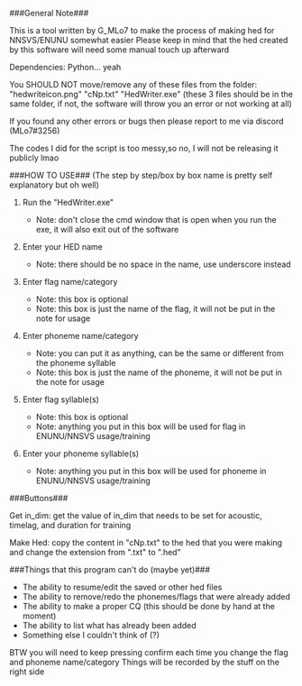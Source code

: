 ###General Note###

This is a tool written by G_MLo7 to make the process of making hed for NNSVS/ENUNU somewhat easier
Please keep in mind that the hed created by this software will need some manual touch up afterward

Dependencies: Python... yeah

You SHOULD NOT move/remove any of these files from the folder: "hedwriteicon.png" "cNp.txt" "HedWriter.exe"
(these 3 files should be in the same folder, if not, the software will throw you an error or not working at all)

If you found any other errors or bugs then please report to me via discord (MLo7#3256)

The codes I did for the script is too messy,so no, I will not be releasing it publicly lmao

###HOW TO USE###
(The step by step/box by box name is pretty self explanatory but oh well)

1. Run the "HedWriter.exe"
	- Note: don't close the cmd window that is open when you run the exe, it will also exit out of the software

2. Enter your HED name
	- Note: there should be no space in the name, use underscore instead

3. Enter flag name/category
	- Note: this box is optional
	- Note: this box is just the name of the flag, it will not be put in the note for usage

4. Enter phoneme name/category
	- Note: you can put it as anything, can be the same or different from the phoneme syllable
	- Note: this box is just the name of the phoneme, it will not be put in the note for usage

6. Enter flag syllable(s)
	- Note: this box is optional
	- Note: anything you put in this box will be used for flag in ENUNU/NNSVS usage/training

7. Enter your phoneme syllable(s)
	- Note: anything you put in this box will be used for phoneme in ENUNU/NNSVS usage/training


###Buttons###

Get in_dim: get the value of in_dim that needs to be set for acoustic, timelag, and duration for training

Make Hed: copy the content in "cNp.txt" to the hed that you were making and change the extension from ".txt" to ".hed"


###Things that this program can't do (maybe yet)###

- The ability to resume/edit the saved or other hed files
- The ability to remove/redo the phonemes/flags that were already added
- The ability to make a proper CQ (this should be done by hand at the moment)
- The ability to list what has already been added
- Something else I couldn't think of (?)


BTW you will need to keep pressing confirm each time you change the flag and phoneme name/category
Things will be recorded by the stuff on the right side


